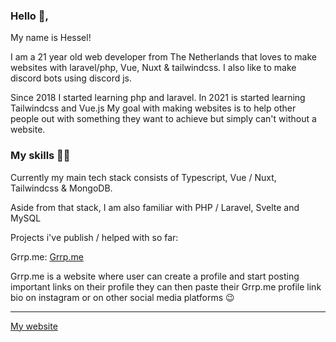 ### Hello 👋, 

My name is Hessel!

I am a 21 year old web developer from The Netherlands that loves to make websites with laravel/php, Vue, Nuxt & tailwindcss.
I also like to make discord bots using discord js.

Since 2018 I started learning php and laravel. In 2021 is started learning Tailwindcss and Vue.js 
My goal with making websites is to help other people out with something they want to achieve
but simply can't without a website.

### My skills 👨‍💻

Currently my main tech stack consists of Typescript, Vue / Nuxt, Tailwindcss & MongoDB.

Aside from that stack, I am also familiar with PHP / Laravel, Svelte and MySQL

Projects i've publish / helped with so far:

Grrp.me:
[Grrp.me](https://www.grrp.me)

Grrp.me is a website where user can create a profile and start posting important links on their profile
they can then paste their Grrp.me profile link bio on instagram or on other social media platforms 😉

-------------------------

[My website](https://hessel-portfolio.vercel.app/)
